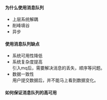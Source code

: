 #### 为什么使用消息队列
* 上层系统解耦
* 削峰填谷
* 异步

#### 使用消息队列缺点
* 系统可用性降低
* 系统复杂度提高  
  引入mq后，需要解决消息的丢失，顺序等问题。
* 数据一致性  
  用户提交数据后，并不能马上看到数据变化。

#### 如何保证消息队列的高可用
